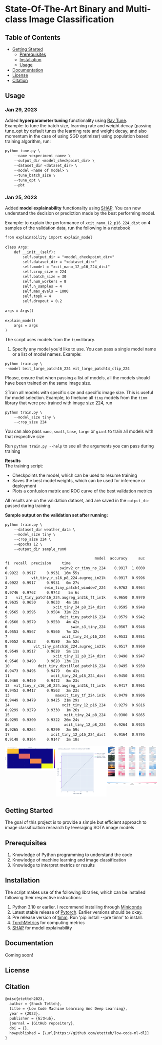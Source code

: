 # State-Of-The-Art Binary and Multi-class Image Classification

## Table of Contents

* [Getting Started](#getting-started)
    * [Prerequisites](#prerequisites)
    * [Installation](#installation)
    * [Usage](#usage)
* [Documentation](#documentation)
* [License](#license)
* [Citation](#citation)

## Usage
### Jan 29, 2023
Added **hyperparameter tuning** functionality using [Ray Tune](https://www.ray.io/ray-tune).\
Example: to tune the batch size, learning rate and weight decay (passing tune_opt by default tunes the learning rate and weight decay, and also momentum in the case of using SGD optimizer) using population based training algorithm, run:
```
python tune.py \
    --name <experiment name> \
    --output_dir <model_checkpoint_dir> \
    --dataset_dir <dataset_dir> \
    --model <name of model> \
    --tune_batch_size \
    --tune_opt \
    --pbt 
```

### Jan 25, 2023
Added **model explainability** functionality using [SHAP](https://shap.readthedocs.io/en/latest/index.html#). You can now understand the decision or prediction made by the best performing model.

Example: to explain the performance of `xcit_nano_12_p16_224_dist` on 4 samples of the validation data, run the following in a notebook
```
from explainability import explain_model

class Args:
    def __init__(self):
        self.output_dir = "<model_checkpoint_dir>"
        self.dataset_dir = "<dataset_dir>"
        self.model = "xcit_nano_12_p16_224_dist"
        self.crop_size = 224
        self.batch_size = 30
        self.num_workers = 8
        self.n_samples = 4
        self.max_evals = 1000
        self.topk = 4
        self.dropout = 0.2
    
args = Args()

explain_model(
    args = args
)

```

The script uses models from the `timm` library.
1. Specify any model you'd like to use. You can pass a single model name or a list of model names. Example:
```
python train.py \
--model beit_large_patch16_224 vit_large_patch14_clip_224
```
Please, ensure that when passing a list of models, all the models should have been trained on the same image size.

2Train all models with specific size and specific image size. This is useful for model selection. Example, to finetune all `tiny` models from the `timm` library that were pre-trained with image size 224, run
```
python train.py \ 
    --model_size tiny \
    --crop_size 224
```
You can also pass `nano`, `small`, `base`, `large` or `giant` to train all models with that respective size

Run `python train.py --help` to see all the arguments you can pass during training

**Results**\
The training script:
* Checkpoints the model, which can be used to resume training
* Saves the best model weights, which can be used for inference or deployment
* Plots a confusion matrix and ROC curve of the best validation metrics

All results are on the validation dataset, and are saved in the `output_dir` passed during training.

**Sample output on the validation set after running:**
```
python train.py \
    --dataset_dir weather_data \ 
    --model_size tiny \
    --crop_size 224 \ 
    --epochs 12 \
    --output_dir sample_run0
```

```
                                         model  accuracy     auc      f1  recall  precision     time
0                        swinv2_cr_tiny_ns_224    0.9917  1.0000  0.9922  0.9917     0.9931  16m 55s
1           vit_tiny_r_s16_p8_224.augreg_in21k    0.9917  0.9996  0.9922  0.9917     0.9931   0m 27s
2                 swin_tiny_patch4_window7_224    0.9762  0.9964  0.9746  0.9762     0.9743    5m 6s
3    vit_tiny_patch16_224.augreg_in21k_ft_in1k    0.9650  0.9970  0.9635  0.9650     0.9633   4m 18s
4                     xcit_tiny_24_p8_224_dist    0.9595  0.9948  0.9565  0.9595     0.9584  32m 22s
5                        deit_tiny_patch16_224    0.9579  0.9942  0.9560  0.9579     0.9550   4m 42s
6                             swin_s3_tiny_224    0.9567  0.9946  0.9553  0.9567     0.9560   7m 32s
7                         xcit_tiny_24_p16_224    0.9533  0.9951  0.9552  0.9533     0.9580   2m 52s
8            vit_tiny_patch16_224.augreg_in21k    0.9517  0.9969  0.9549  0.9517     0.9628   5m 11s
9                     xcit_tiny_12_p8_224_dist    0.9498  0.9947  0.9546  0.9498     0.9628  13m 11s
10             deit_tiny_distilled_patch16_224    0.9495  0.9930  0.9473  0.9495     0.9479   0m 41s
11                   xcit_tiny_24_p16_224_dist    0.9450  0.9931  0.9460  0.9450     0.9472   8m 23s
12  vit_tiny_r_s16_p8_224.augreg_in21k_ft_in1k    0.9417  0.9961  0.9453  0.9417     0.9563   2m 23s
13                     maxvit_tiny_tf_224.in1k    0.9479  0.9906  0.9449  0.9479     0.9425  21m 29s
14                        xcit_tiny_12_p16_224    0.9279  0.9816  0.9299  0.9279     0.9330   1m 26s
15                         xcit_tiny_24_p8_224    0.9300  0.9865  0.9295  0.9300     0.9322  26m 24s
16                         xcit_tiny_12_p8_224    0.9264  0.9925  0.9265  0.9264     0.9299   2m 59s
17                   xcit_tiny_12_p16_224_dist    0.9164  0.9795  0.9148  0.9164     0.9147   3m 18s
```

<!-- Column 1 -->
<div style="float:left; width: 33%;">
  <img src="deep_learning/image_classification/plots/confusion_matrix.png" alt="Plot 1">
</div>

<!-- Column 2 -->
<div style="float:left; width: 33%;">
  <img src="deep_learning/image_classification/plots/roc_curve.png" alt="Plot 2">
</div>

<!-- Column 3 -->
<div style="float:left; width: 33%;">
  <img src="deep_learning/image_classification/plots/model_explainability.png" alt="Plot 3">
</div>

<!-- Clearfix -->
<div style="clear: both;"></div>

[//]: # (<img height="500" src="&quot;deep_learning/image_classification/plots/confusion_matrix.png&quot;" width="500" title="Sample Confusion Matrix" alt="Sample Confusion Matrix"/>)

[//]: # ()
[//]: # (<img height="500" src="&quot;deep_learning/image_classification/plots/roc_curve.png&quot;" width="500" title="Sample ROC Curve" alt="Sample ROC Curve"/>)

[//]: # ()
[//]: # (<img height="500" src="&quot;deep_learning/image_classification/plots/model_explainability.png&quot;" width="500" title="Sample Model Explainability" alt="Sample Model Explainability"/>)

## Getting Started
The goal of this project is to provide a simple but efficient approach to image classification research by leveraging SOTA image models

## Prerequisites
1. Knowledge of Python programming to understand the code
2. Knowledge of machine learning and image classification
3. Knowledge to interpret metrics or results

## Installation
The script makes use of the following libraries, which can be installed following their respective instructions:
1. Python 3.10 or earlier. I recommend installing through [Miniconda](https://docs.conda.io/en/latest/miniconda.html) 
2. Latest stable release of [Pytorch](https://pytorch.org/get-started/locally/). Earlier versions should be okay.
3. Pre release version of [timm](https://github.com/rwightman/pytorch-image-models). Run 'pip install --pre timm' to install.
4. [TorchMetrics](https://torchmetrics.readthedocs.io/en/stable/) for computing metrics
5. [SHAP](https://shap.readthedocs.io/en/latest/index.html#) for model explainability

## Documentation
Coming soon!

## License

## Citation
```
@misc{etetteh2023,
  author = {Enoch Tetteh},
  title = {Low Code Machine Learning And Deep Learning},
  year = {2023},
  publisher = {GitHub},
  journal = {GitHub repository},
  doi = {},
  howpublished = {\url{https://github.com/etetteh/low-code-ml-dl}}
} 
```
